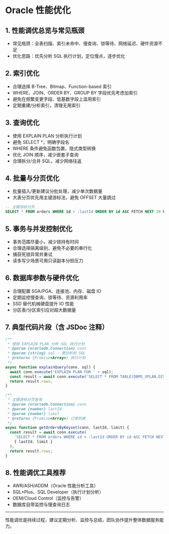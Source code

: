 # Oracle 性能优化

## 1. 性能调优总览与常见瓶颈
- 常见瓶颈：全表扫描、索引未命中、慢查询、锁等待、网络延迟、硬件资源不足
- 优化思路：优先分析 SQL 执行计划，定位慢点，逐步优化

## 2. 索引优化
- 合理选择 B-Tree、Bitmap、Function-based 索引
- WHERE、JOIN、ORDER BY、GROUP BY 字段优先考虑加索引
- 避免在频繁变更字段、低基数字段上滥用索引
- 定期重建/分析索引，清理无用索引

## 3. 查询优化
- 使用 EXPLAIN PLAN 分析执行计划
- 避免 SELECT *，明确字段名
- WHERE 条件避免函数包裹、隐式类型转换
- 优化 JOIN 顺序，减少嵌套子查询
- 合理拆分/合并 SQL，减少网络往返

## 4. 批量与分页优化
- 批量插入/更新建议分批处理，减少单次数据量
- 大表分页优先用主键游标法，避免 OFFSET 大量跳过
```sql
-- 主键游标分页
SELECT * FROM orders WHERE id > :lastId ORDER BY id ASC FETCH NEXT 20 ROWS ONLY;
```

## 5. 事务与并发控制优化
- 事务范围尽量小，减少锁持有时间
- 合理选择隔离级别，避免不必要的串行化
- 捕获死锁异常并重试
- 读多写少场景可用只读副本分担压力

## 6. 数据库参数与硬件优化
- 合理配置 SGA/PGA、连接池、内存、磁盘 IO
- 定期监控慢查询、锁等待、资源利用率
- SSD 替代机械硬盘提升 IO 性能
- 分区表/分区索引应对超大数据量

## 7. 典型代码片段（含 JSDoc 注释）
```js
/**
 * 使用 EXPLAIN PLAN 分析 SQL 执行计划
 * @param {oracledb.Connection} conn
 * @param {string} sql - 需分析的 SQL
 * @returns {Promise<Array>} 执行计划
 */
async function explainQuery(conn, sql) {
  await conn.execute('EXPLAIN PLAN FOR ' + sql);
  const result = await conn.execute('SELECT * FROM TABLE(DBMS_XPLAN.DISPLAY())');
  return result.rows;
}

/**
 * 主键游标分页查询
 * @param {oracledb.Connection} conn
 * @param {number} lastId
 * @param {number} limit
 * @returns {Promise<Array>} 订单列表
 */
async function getOrdersByKeyset(conn, lastId, limit) {
  const result = await conn.execute(
    'SELECT * FROM orders WHERE id > :lastId ORDER BY id ASC FETCH NEXT :limit ROWS ONLY',
    { lastId, limit }
  );
  return result.rows;
}
```

## 8. 性能调优工具推荐
- AWR/ASH/ADDM（Oracle 性能分析工具）
- SQL*Plus、SQL Developer（执行计划分析）
- OEM/Cloud Control（监控与告警）
- 数据库自带监控与慢查询日志

---

性能调优是持续过程，建议定期分析、监控与总结，团队协作提升整体数据服务能力。 